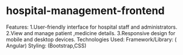 # hospital-management-frontend
Features: 
1.User-friendly interface for hospital staff and administrators. 
2.View and manage patient ,medicine details. 
3.Responsive design for mobile and desktop devices.
Technologies Used:
Framework/Library: ( Angular)
Styling: (Bootstrap,CSS)
